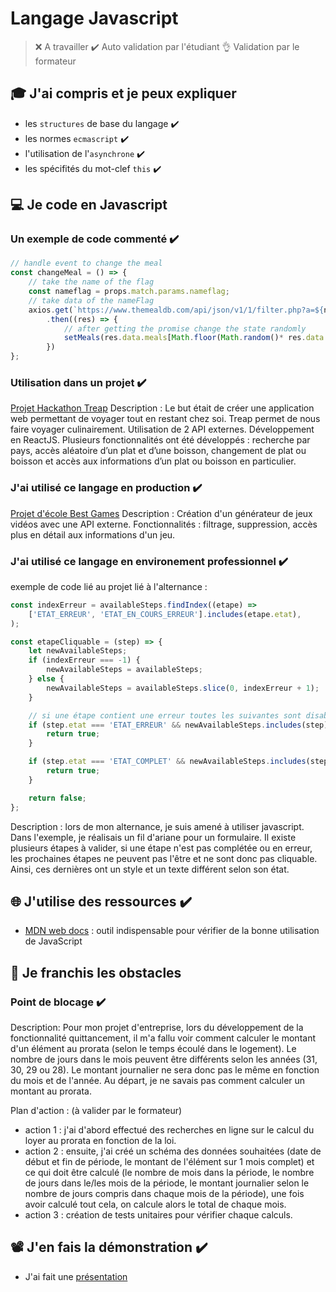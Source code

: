 # Langage Javascript
> ❌ A travailler
> ✔️ Auto validation par l'étudiant
> 👌 Validation par le formateur


## 🎓 J'ai compris et je peux expliquer
- les `structures` de base du langage ✔️
- les normes `ecmascript` ✔️
- l'utilisation de l'`asynchrone` ✔️
- les spécifités du mot-clef `this` ✔️


## 💻 Je code en Javascript
### Un exemple de code commenté ✔️
```javascript
// handle event to change the meal
const changeMeal = () => {
    // take the name of the flag
    const nameflag = props.match.params.nameflag;
    // take data of the nameFlag
    axios.get(`https://www.themealdb.com/api/json/v1/1/filter.php?a=${nameflag}`)
        .then((res) => {
            // after getting the promise change the state randomly
            setMeals(res.data.meals[Math.floor(Math.random()* res.data.meals.length)])
        })
};
```

### Utilisation dans un projet ✔️
[Projet Hackathon Treap](https://github.com/mathildetho/Treap)
Description : Le but était de créer une application web permettant de voyager tout en restant chez soi. Treap permet de nous faire voyager culinairement. Utilisation de 2 API externes. Développement en ReactJS. Plusieurs fonctionnalités ont été développés : recherche par pays, accès aléatoire d’un plat et d’une boisson, changement de plat ou boisson et accès aux informations d’un plat ou boisson en particulier. 

### J'ai utilisé ce langage en production ✔️
[Projet d'école Best Games](https://best-games.netlify.app)
Description : Création d'un générateur de jeux vidéos avec une API externe. Fonctionnalités : filtrage, suppression, accès plus en détail aux informations d'un jeu.

### J'ai utilisé ce langage en environement professionnel ✔️
exemple de code lié au projet lié à l'alternance :
```javascript
const indexErreur = availableSteps.findIndex((etape) =>
	['ETAT_ERREUR', 'ETAT_EN_COURS_ERREUR'].includes(etape.etat),
);

const etapeCliquable = (step) => {
	let newAvailableSteps;
	if (indexErreur === -1) {
		newAvailableSteps = availableSteps;
	} else {
		newAvailableSteps = availableSteps.slice(0, indexErreur + 1);
	}

	// si une étape contient une erreur toutes les suivantes sont disabled
	if (step.etat === 'ETAT_ERREUR' && newAvailableSteps.includes(step)) {
		return true;
	}

	if (step.etat === 'ETAT_COMPLET' && newAvailableSteps.includes(step)) {
		return true;
	}

	return false;
};
```
Description : lors de mon alternance, je suis amené à utiliser javascript. Dans l'exemple, je réalisais un fil d'ariane pour un formulaire. Il existe plusieurs étapes à valider, si une étape n'est pas complétée ou en erreur, les prochaines étapes ne peuvent pas l'être et ne sont donc pas cliquable. Ainsi, ces dernières ont un style et un texte différent selon son état.


## 🌐 J'utilise des ressources ✔️
- [MDN web docs](https://developer.mozilla.org/fr/docs/Web/JavaScript) : outil indispensable pour vérifier de la bonne utilisation de JavaScript


## 🚧 Je franchis les obstacles
### Point de blocage ✔️
Description: Pour mon projet d'entreprise, lors du développement de la fonctionnalité quittancement, il m'a fallu voir comment calculer le montant d'un élément au prorata (selon le temps écoulé dans le logement). Le nombre de jours dans le mois peuvent être différents selon les années (31, 30, 29 ou 28). Le montant journalier ne sera donc pas le même en fonction du mois et de l'année. Au départ, je ne savais pas comment calculer un montant au prorata.

Plan d'action : (à valider par le formateur)
- action 1 : j'ai d'abord effectué des recherches en ligne sur le calcul du loyer au prorata en fonction de la loi.
- action 2 : ensuite, j'ai créé un schéma des données souhaitées (date de début et fin de période, le montant de l'élément sur 1 mois complet) et ce qui doit être calculé (le nombre de mois dans la période, le nombre de jours dans le/les mois de la période, le montant journalier selon le nombre de jours compris dans chaque mois de la période), une fois avoir calculé tout cela, on calcule alors le total de chaque mois.
- action 3 : création de tests unitaires pour vérifier chaque calculs.


## 📽️ J'en fais la démonstration ✔️
- J'ai fait une [présentation](https://drive.google.com/drive/folders/1w0D8q6YaNfH4KkK4PrUm1oQLy9YgfRdp?usp=sharing "dossier composé de plusieurs fiches liées à JavaScript")

